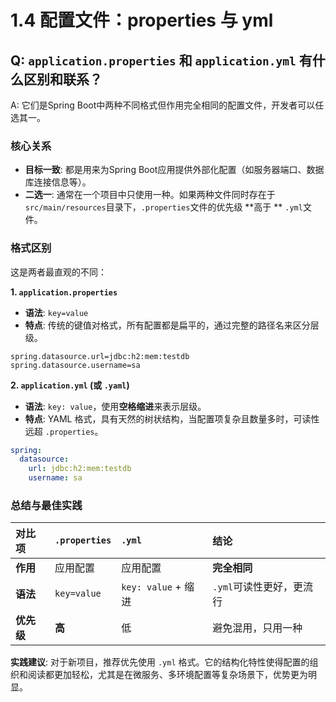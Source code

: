 # 1.4 配置文件：properties 与 yml

## Q: `application.properties` 和 `application.yml` 有什么区别和联系？

A: 它们是Spring Boot中两种不同格式但作用完全相同的配置文件，开发者可以任选其一。

### 核心关系

- **目标一致**: 都是用来为Spring Boot应用提供外部化配置（如服务器端口、数据库连接信息等）。
- **二选一**: 通常在一个项目中只使用一种。如果两种文件同时存在于`src/main/resources`目录下，`.properties`文件的优先级 **高于
  ** `.yml`文件。

### 格式区别

这是两者最直观的不同：

**1. `application.properties`**

- **语法**: `key=value`
- **特点**: 传统的键值对格式，所有配置都是扁平的，通过完整的路径名来区分层级。

```properties
spring.datasource.url=jdbc:h2:mem:testdb
spring.datasource.username=sa
```

**2. `application.yml` (或 `.yaml`)**

- **语法**: `key: value`，使用**空格缩进**来表示层级。
- **特点**: YAML 格式，具有天然的树状结构，当配置项复杂且数量多时，可读性远超 `.properties`。

```yaml
spring:
  datasource:
    url: jdbc:h2:mem:testdb
    username: sa
```

### 总结与最佳实践

| 对比项     | `.properties` | `.yml`            | 结论              |
|:--------|:--------------|:------------------|:----------------|
| **作用**  | 应用配置          | 应用配置              | **完全相同**        |
| **语法**  | `key=value`   | `key: value` + 缩进 | `.yml`可读性更好，更流行 |
| **优先级** | **高**         | 低                 | 避免混用，只用一种       |

**实践建议**: 对于新项目，推荐优先使用 `.yml` 格式。它的结构化特性使得配置的组织和阅读都更加轻松，尤其是在微服务、多环境配置等复杂场景下，优势更为明显。
